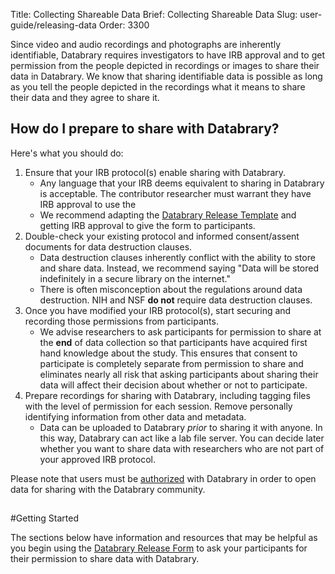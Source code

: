 Title: Collecting Shareable Data
Brief: Collecting Shareable Data
Slug: user-guide/releasing-data
Order: 3300

Since video and audio recordings and photographs are inherently identifiable, Databrary requires investigators to have IRB approval and to get permission from the people depicted in recordings or images to share their data in Databrary.
We know that sharing identifiable data is possible as long as you tell the people depicted in the recordings what it means to share their data and they agree to share it.

## How do I prepare to share with Databrary?

Here's what you should do:

1. Ensure that your IRB protocol(s) enable sharing with Databrary. 	
	- Any language that your IRB deems equivalent to sharing in Databrary is acceptable. The contributor researcher must warrant they have IRB approval to use the   
	- We recommend adapting the [Databrary Release Template](|filename|../policies/release-template.mdi) and getting IRB approval to give the form to participants. 
1. Double-check your existing protocol and informed consent/assent documents for data destruction clauses.
	- Data destruction clauses inherently conflict with the ability to store and share data. Instead, we recommend saying "Data will be stored indefinitely in a secure library on the internet."
	- There is often misconception about the regulations around data destruction. NIH and NSF **do not** require data destruction clauses.
1. Once you have modified your IRB protocol(s), start securing and recording those permissions from participants. 
	- We advise researchers to ask participants for permission to share at the **end** of data collection so that participants have acquired first hand knowledge about the study. This ensures that consent to participate is completely separate from permission to share and eliminates nearly all risk that asking participants about sharing their data will affect their decision about whether or not to participate.
1. Prepare recordings for sharing with Databrary, including tagging files with the level of permission for each session. Remove personally identifying information from other data and metadata.
	- Data can be uploaded to Databrary *prior* to sharing it with anyone. In this way, Databrary can act like a lab file server. You can decide later whether you want to share data with researchers who are not part of your approved IRB protocol.

Please note that users must be [authorized](|fileame|../getting-authorized/getting-authorized.md) with Databrary in order to open data for sharing with the Databrary community.

## 

#Getting Started

The sections below have information and resources that may be helpful as you begin using the [Databrary Release Form](|filename|../policies/release-template.mdi) to ask your participants for their permission to share data with Databrary.
